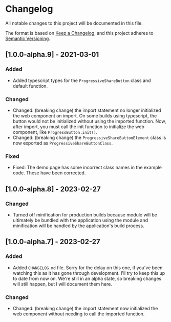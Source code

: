 # Changelog

All notable changes to this project will be documented in this file.

The format is based on [Keep a Changelog](https://keepachangelog.com/en/1.0.0/),
and this project adheres to [Semantic Versioning](https://semver.org/spec/v2.0.0.html).

## [1.0.0-alpha.9] - 2021-03-01

### Added

- Added typescript types for the `ProgressiveShareButton` class and default function.

### Changed

- Changed: (breaking change) the import statement no longer initialized the web component on import. On some builds using typescript, the button would not be initialized without using the imported function. Now, after import, you must call the init function to initialize the web component, like `ProgressButton.init()`.
- Changed: (breaking change) the `ProgressiveShareButtonElement` class is now exported as `ProgressiveShareButtonClass`.

### Fixed

- Fixed: The demo page has some incorrect class names in the example code. These have been corrected.


## [1.0.0-alpha.8] - 2023-02-27

### Changed

- Turned off minification for production builds because module will be ultimately be bundled with the application using the module and minification will be handled by the application's build process.

## [1.0.0-alpha.7] - 2023-02-27

### Added

- Added `CHANGELOG.md` file. Sorry for the delay on this one, if you've been watching this as it has gone through development. I'll try to keep this up to date from now on. We're still in an alpha state, so breaking changes will still happen, but I will document them here.

### Changed

- Changed: (breaking change) the import statement now initialized the web component without needing to call the imported function.
